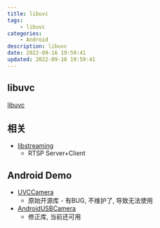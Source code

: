 ```yaml
---
title: libuvc
tags: 
    - libuvc
categories: 
    - Android
description: libuvc
date: 2022-09-16 19:59:41
updated: 2022-09-16 19:59:41
---
```


## libuvc

[libuvc](https://github.com/libuvc/libuvc)

## 相关

+ [libstreaming](https://github.com/saki4510t/libstreaming)
  + RTSP Server+Client

## Android Demo

+ [UVCCamera](https://github.com/saki4510t/UVCCamera)
  + 原始开源库 - 有BUG, 不维护了, 导致无法使用
+ [AndroidUSBCamera](https://github.com/jiangdongguo/AndroidUSBCamera)
  + 修正库, 当前还可用
